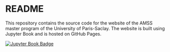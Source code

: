 # README

This repository contains the source code for the website of the AMSS master program of the University of Paris-Saclay. The website is built using Jupyter Book and is hosted on GitHub Pages.

[![Jupyter Book Badge](https://jupyterbook.org/badge.svg)](https://m2-amss.github.io/home/)
